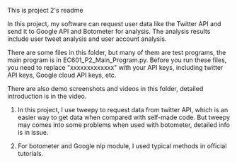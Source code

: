 This is project 2's readme

In this project, my software can request user data like the Twitter API and send it to Google API and Botometer for analysis. The analysis results include user tweet analysis and user account analysis.

There are some files in this folder, but many of them are test programs, the main program is in EC601_P2_Main_Program.py. Before you run these files, you need to replace "xxxxxxxxxxxxx" with your API keys, including twitter API keys, Google cloud API keys, etc.

There are also demo screenshots and videos in this folder, detailed introduction is in the video.

1. In this project, I use tweepy to request data from twitter API, which is an easier way to get data when compared with self-made code. But tweepy may comes into some problems when used with botometer, detailed info is in issue.

2. For botometer and Google nlp module, I used typical methods in official tutorials. 
